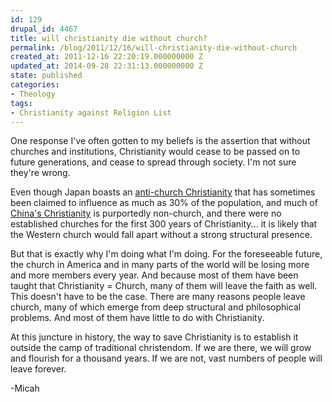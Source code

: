```yaml
---
id: 129
drupal_id: 4467
title: will christianity die without church?
permalink: /blog/2011/12/16/will-christianity-die-without-church
created_at: 2011-12-16 22:20:19.000000000 Z
updated_at: 2014-09-28 22:31:13.000000000 Z
state: published
categories:
- Theology
tags:
- Christianity against Religion List
---
```

One response I've often gotten to my beliefs is the assertion that without churches and institutions, Christianity would cease to be passed on to future generations, and cease to spread through society. I'm not sure they're wrong.

Even though Japan boasts an [anti-church Christianity](http://en.wikipedia.org/wiki/Nonchurch_Movement) that has sometimes been claimed to influence as much as 30% of the population, and much of [China's Christianity](http://en.wikipedia.org/wiki/Chinese_house_church) is purportedly non-church, and there were no established churches for the first 300 years of Christianity... it is likely that the Western church would fall apart without a strong structural presence.

But that is exactly why I'm doing what I'm doing. For the foreseeable future, the church in America and in many parts of the world will be losing more and more members every year. And because most of them have been taught that Christianity = Church, many of them will leave the faith as well. This doesn't have to be the case. There are many reasons people leave church, many of which emerge from deep structural and philosophical problems. And most of them have little to do with Christianity.

At this juncture in history, the way to save Christianity is to establish it outside the camp of traditional christendom. If we are there, we will grow and flourish for a thousand years. If we are not, vast numbers of people will leave forever.

-Micah
